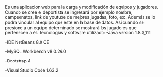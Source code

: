 Es una aplicacion web para la carga y modificación de equipos y jugadores. Cuando se cree el 
deportista se ingresará por ejemplo nombre, campeonatos, link de youtube de mejores jugadas,
foto, etc. Además se lo podra vincular al equipo que este en la base de datos. Asi cuando 
se presione a un equipo determinado se mostrará los jugadores que pertenecen a él.
Tecnologías y software utilizado:
-Java version 1.8.0_111

-IDE NetBeans 8.0 CE

-MySQL Workbench v8.0.26.0

-Bootstrap 4

-Visual Studio Code 1.63.2

